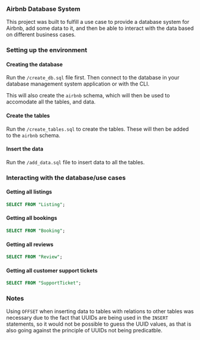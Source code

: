 ### Airbnb Database System

This project was built to fulfill a use case to provide a database system for Airbnb, add some data to it, and then be able to interact with the data based on different business cases.

### Setting up the environment

#### Creating the database

Run the `/create_db.sql` file first. Then connect to the database in your database management system application or with the CLI.

This will also create the `airbnb` schema, which will then be used to accomodate all the tables, and data.

#### Create the tables

Run the `/create_tables.sql` to create the tables. These will then be added to the `airbnb` schema. 

#### Insert the data

Run the `/add_data.sql` file to insert data to all the tables. 

### Interacting with the database/use cases

#### Getting all listings

```sql
SELECT FROM "Listing";
```

#### Getting all bookings

```sql
SELECT FROM "Booking";
```

#### Getting all reviews

```sql
SELECT FROM "Review";
```

#### Getting all customer support tickets

```sql
SELECT FROM "SupportTicket";
```
### Notes

Using `OFFSET` when inserting data to tables with relations to other tables was necessary due to the fact that UUIDs are being used in the `INSERT` statements, so it would not be possible to guess the UUID values, as that is also going against the principle of UUIDs not being predicatble.
